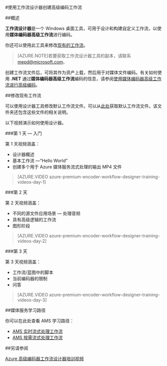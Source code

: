 <!-- not suitable for Mooncake -->

<properties 
	pageTitle="使用工作流设计器创建高级编码工作流" 
	description="了解如何使用工作流设计器创建高级编码工作流。" 
	services="media-services" 
	documentationCenter="" 
	authors="juliako,johndeu,anilmur" 
	manager="dwrede" 
	editor=""/>

<tags
	ms.service="media-services"
	ms.date="10/15/2015"
	wacn.date="11/27/2015"/>


#使用工作流设计器创建高级编码工作流

##概述

**工作流设计器**是一个 Windows 桌面工具，可用于设计和构建自定义工作流，以使用**媒体编码器高级工作流**进行编码。


你还可以使用此工具来修改[现有的工作流](/documentation/articles/media-services-workflow-designer#existing_workflows)。

>[AZURE.NOTE]若要获取工作流设计器工具的副本，请联系 mepd@microsoft.com。


创建工作流文件后，可将其作为资产上载，然后用于对媒体文件编码。有关如何使用 **.NET** 通过**媒体编码器高级工作流**编码的信息，请参阅[使用媒体编码器高级工作流进行高级编码](/documentation/articles/media-services-encode-with-premium-workflow)。

##<a id="existing_workflows"></a>修改现有工作流

可以使用设计器工具修改默认工作流文件。可以从[此处](https://github.com/Azure/azure-media-services-samples/tree/master/Encoding%20Presets/VoD/MediaEncoderPremiumWorkfows)获取默认工作流文件。该文件夹还包含这些文件的相关说明。

以下视频演示如何使用设计器。

###第 1 天 — 入门

第 1 天视频涵盖：

- 设计器概述
- 基本工作流 —“Hello World”
- 创建多个用于 Azure 媒体服务流式处理的输出 MP4 文件

> [AZURE.VIDEO azure-premium-encoder-workflow-designer-training-videos-day-1]

###第 2 天

第 2 天视频涵盖：

- 不同的源文件应用场景 — 处理音频
- 具有高级逻辑的工作流
- 图形阶段

> [AZURE.VIDEO azure-premium-encoder-workflow-designer-training-videos-day-2]

###第 3 天

第 3 天视频涵盖：

- 工作流/蓝图中的脚本
- 当前编码器的限制
- 问答
 
> [AZURE.VIDEO azure-premium-encoder-workflow-designer-training-videos-day-3]



##媒体服务学习路径

你可以在此处查看 AMS 学习路径：

- [AMS 实时流式处理工作流](http://azure.microsoft.com/documentation/learning-paths/media-services-streaming-live/)
- [AMS 按需流式处理工作流](http://azure.microsoft.com/documentation/learning-paths/media-services-streaming-on-demand/)


##另请参阅

[Azure 高级编码器工作流设计器培训视频](http://johndeutscher.com/2015/07/06/azure-premium-encoder-workflow-designer-training-videos/)

<!---HONumber=82-->